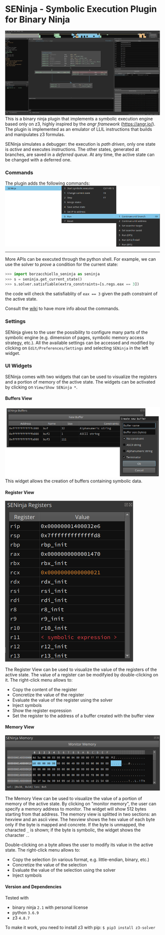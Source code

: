 # SENinja - Symbolic Execution Plugin for Binary Ninja
![](pictures/screenshot.png)
This is a binary ninja plugin that implements a symbolic execution engine based only on z3, highly inspired by the _angr framework_ (https://angr.io/). 
The plugin is implemented as an emulator of LLIL instructions that builds and manipulates z3 formulas. 

SENinja simulates a debugger: the execution is _path driven_, only one state is _active_ and executes instructions. The other states, generated at branches, are saved in a _deferred queue_. At any time, the active state can be changed with a deferred one.

### Commands
The plugin adds the following commands:
![](pictures/commands.png)

---

More APIs can be executed through the python shell. For example, we can use the solver to _prove_ a condition for the current state:
``` python
>>> import borzacchiello_seninja as seninja
>>> s = seninja.get_current_state()
>>> s.solver.satisfiable(extra_constraints=[s.regs.eax == 3])
```
the code will check the satisfiablity of `eax == 3` given the path constraint of the active state.

Consult the [wiki](https://github.com/borzacchiello/seninja/wiki) to have more info about the commands.

### Settings

SENinja gives to the user the possibility to configure many parts of the symbolic engine (e.g. dimension of pages, symbolic memory access strategy, etc.). 
All the available settings can be accessed and modified by clicking on `Edit/Preferences/Settings` and selecting `SENinja` in the left widget.

### UI Widgets

SENinja comes with two widgets that can be used to visualize the registers and a portion of memory of the active state. The widgets can be activated by clicking on `View/Show SENinja *`. 

#### Buffers View
![](pictures/buffers_view.png)
This widget allows the creation of buffers containing symbolic data.

#### Register View
![](pictures/register_view.png)

The Register View can be used to visualize the value of the registers of the active state. The value of a register can be modifyied by double-clicking on it. The right-click menu allows to:
- Copy the content of the register
- Concretize the value of the register
- Evaluate the value of the register using the solver
- Inject symbols
- Show the register expression
- Set the register to the address of a buffer created with the buffer view

#### Memory View
![](pictures/memory_view.png)

The Memory View can be used to visualize the value of a portion of memory of the active state. By clicking on "monitor memory", the user can specify a memory address to monitor. The widget will show 512 bytes starting from that address. 
The memory view is splitted in two sections: an hexview and an ascii view. The hexview shows the hex value of each byte only if the byte is mapped and concrete. If the byte is unmapped, the characted `_` is shown; if the byte is symbolic, the widget shows the character `.`. 

Double-clicking on a byte allows the user to modify its value in the active state.
The right-click menu allows to:
- Copy the selection (in various format, e.g. little-endian, binary, etc.)
- Concretize the value of the selection
- Evaluate the value of the selection using the solver
- Inject symbols

#### Version and Dependencies
Tested with 
- binary ninja `2.1` with personal license
- python `3.6.9` 
- z3 `4.8.7`

To make it work, you need to install z3 with pip:
`$ pip3 install z3-solver`
